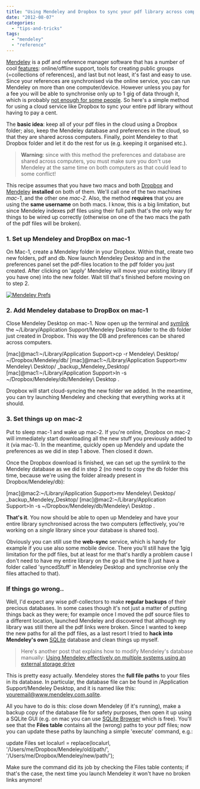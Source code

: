 ```yaml
---
title: "Using Mendeley and Dropbox to sync your pdf library across computers"
date: "2012-08-07"
categories: 
  - "tips-and-tricks"
tags: 
  - "mendeley"
  - "reference"
---
```


[Mendeley](http://www.michelepasin.org/blog/2009/08/21/social-reference-manager-mendeley/) is a pdf and reference manager software that has a number of cool [features](http://www.mendeley.com/features/): online/offline support, tools for creating public groups (=collections of references), and last but not least, it's fast and easy to use. Since your references are synchronised via the online service, you can run Mendeley on more than one computer/device. However unless you pay for a fee you will be able to synchronise only up to 1 gig of data through it, which is probably [not enough for some people](http://feedback.mendeley.com/forums/4941-mendeley-feedback/suggestions/301592-pdfs-should-be-attached-with-paths-relative-to-a-u?ref=title). So here's a simple method for using a cloud service like Dropbox to sync your entire pdf library without having to pay a cent.

The **basic idea**: keep all of your pdf files in the cloud using a Dropbox folder; also, keep the Mendeley database and preferences in the cloud, so that they are shared across computers. Finally, point Mendeley to that Dropbox folder and let it do the rest for us (e.g. keeping it organised etc.).

> **Warning**: since with this method the preferences and database are shared across computers, you must make sure you don't use Mendeley at the same time on both computers as that could lead to some conflict!

This recipe assumes that you have two macs and both [Dropbox](https://www.dropbox.com/) and [Mendeley](http://www.mendeley.com/) **installed** on both of them. We'll call one of the two machines _mac-1_, and the other one _mac-2_. Also, the method **requires** that you are using the **same username** on both macs. I know, this is a big limitation, but since Mendeley indexes pdf files using their full path that's the only way for things to be wired up correctly (otherwise on one of the two macs the path of the pdf files will be broken).

### 1\. Set up Mendeley and DropBox on mac-1

On Mac-1, create a Mendeley folder in your Dropbox. Within that, create two new folders, pdf and db. Now launch Mendeley Desktop and in the preferences panel set the pdf-files location to the pdf folder you just created. After clicking on 'apply' Mendeley will move your existing library (if you have one) into the new folder. Wait till that's finished before moving on to step 2.

[![Mendeley Prefs](/media/static/blog_img/7738619978_0762a77e91.jpg)](http://www.flickr.com/photos/mikele/7738619978/ "Mendeley Prefs by MagIcReBirth, on Flickr")

### 2\. Add Mendeley database to DropBox on mac-1

Close Mendeley Desktop on mac-1. Now open up the terminal and [symlink](http://en.wikipedia.org/wiki/Symbolic_link) the ~/Library/Application Support/Mendeley Desktop folder to the db folder just created in Dropbox. This way the DB and preferences can be shared across computers.

\[mac\]@mac1:~/Library/Application Support>cp -r Mendeley\\ Desktop/ ~/Dropbox/Mendeley/db/
\[mac\]@mac1:~/Library/Application Support>mv Mendeley\\ Desktop/ \_backup\_Mendeley\_Desktop/
\[mac\]@mac1:~/Library/Application Support>ln -s ~/Dropbox/Mendeley/db/Mendeley\\ Desktop .

Dropbox will start cloud-syncing the new folder we added. In the meantime, you can try launching Mendeley and checking that everything works at it should.

### 3\. Set things up on mac-2

Put to sleep mac-1 and wake up mac-2. If you're online, Dropbox on mac-2 will immediately start downloading all the new stuff you previously added to it (via mac-1). In the meantime, quickly open up Mendely and update the preferences as we did in step 1 above. Then closed it down.

Once the Dropbox download is finished, we can set up the symlink to the Mendeley database as we did in step 2 (no need to copy the db folder this time, because we're using the folder already present in Dropbox/Mendeley/db):

\[mac\]@mac2:~/Library/Application Support>mv Mendeley\\ Desktop/ \_backup\_Mendeley\_Desktop/
\[mac\]@mac2:~/Library/Application Support>ln -s ~/Dropbox/Mendeley/db/Mendeley\\ Desktop .

**That's it**. You now should be able to open up Mendeley and have your entire library synchronised across the two computers (effectively, you're working on a _single_ library since your database is shared too).

Obviously you can still use the **web-sync** service, which is handy for example if you use also some mobile device. There you'll still have the 1gig limitation for the pdf files, but at least for me that's hardly a problem cause I don't need to have my entire library on the go all the time (I just have a folder called 'syncedStuff' in Mendeley Desktop and synchronise only the files attached to that).

### If things go wrong..

Well, I'd expect any wise pdf-collectors to make **regular backups** of their precious databases. In some cases though it's not just a matter of putting things back as they were; for example once I moved the pdf source files to a different location, launched Mendeley and discovered that although my library was still there all the pdf links were broken. Since I wanted to keep the new paths for all the pdf files, as a last resort I tried to **hack into Mendeley's own** [SQLite](http://en.wikipedia.org/wiki/SQLite) database and clean things up myself.

> Here's another post that explains how to modify Mendeley's database manually: [Using Mendeley effectively on multiple systems using an external storage drive](http://n30bli7z.blogspot.co.uk/2009/10/using-mendeley-effectivey-on-multiple.html)

This is pretty easy actually. Mendeley stores the **full file paths** to your files in its database. In particular, the database file can be found in /Application Support/Mendeley Desktop, and it is named like this: youremail@www.mendeley.com.sqlite.

All you have to do is this: close down Mendeley (if it's running), make a backup copy of the database file for safety purposes, then open it up using a SQLite GUI (e.g. on mac you can use [SQLite Browser](http://sourceforge.net/projects/sqlitebrowser/) which is free). You'll see that the **Files table** contains all the (wrong) paths to your pdf files; now you can update these paths by launching a simple 'execute' command, e.g.:

update Files set 
  localurl = replace(localurl, '/Users/me/Dropbox/Mendeley/old/path/', '/Users/me/Dropbox/Mendeley/new/path/');

Make sure the command did its job by checking the Files table contents; if that's the case, the next time you launch Mendeley it won't have no broken links anymore!
